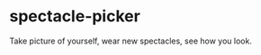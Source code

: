 spectacle-picker
================

Take picture of yourself, wear new spectacles, see how you look.
